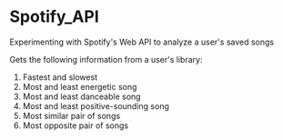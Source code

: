 # Spotify_API

Experimenting with Spotify's Web API to analyze a user's saved songs

Gets the following information from a user's library:
1. Fastest and slowest
2. Most and least energetic song
3. Most and least danceable song
4. Most and least positive-sounding song
5. Most similar pair of songs
6. Most opposite pair of songs
 
